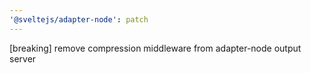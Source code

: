 ```yaml
---
'@sveltejs/adapter-node': patch
---
```


[breaking] remove compression middleware from adapter-node output server
